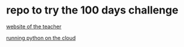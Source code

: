 # repo to try the 100 days challenge

[website of the teacher](https://100daysofpython.dev/)

[running python on the cloud](https://www.pythonanywhere.com/)